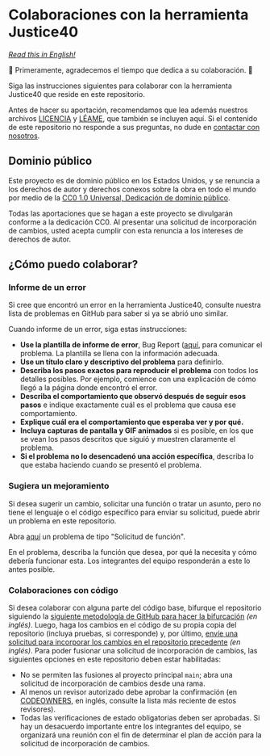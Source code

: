 # Colaboraciones con la herramienta Justice40

*[Read this in English!](CONTRIBUTING.md)*

🎉 Primeramente, agradecemos el tiempo que dedica a su colaboración. 🎉

Siga las instrucciones siguientes para colaborar con la herramienta Justice40 que reside en este repositorio.

Antes de hacer su aportación, recomendamos que lea además nuestros archivos [LICENCIA](LICENSE-es.md) y [LÉAME](README-es.md), que también se incluyen aquí. Si el contenido de este repositorio no responde a sus preguntas, no dude en [contactar con nosotros](mailto:justice40open@usds.gov).

## Dominio público
Este proyecto es de dominio público en los Estados Unidos, y se renuncia a los derechos de autor y derechos conexos sobre la obra en todo el mundo por medio de la [CC0 1.0 Universal, Dedicación de dominio público](https://creativecommons.org/publicdomain/zero/1.0/).

Todas las aportaciones que se hagan a este proyecto se divulgarán conforme a la dedicación CC0. Al presentar una solicitud de incorporación de cambios, usted acepta cumplir con esta renuncia a los intereses de derechos de autor.

## ¿Cómo puedo colaborar?

### Informe de un error
Si cree que encontró un error en la herramienta Justice40, consulte nuestra lista de problemas en GitHub para saber si ya se abrió uno similar.

Cuando informe de un error, siga estas instrucciones:
* **Use la plantilla de informe de error**, Bug Report ([aquí](https://github.com/usds/justice40-tool/issues/new/choose), para comunicar el problema. La plantilla se llena con la información adecuada.
* **Use un título claro y descriptivo del problema** para definirlo.
* **Describa los pasos exactos para reproducir el problema** con todos los detalles posibles. Por ejemplo, comience con una explicación de cómo llegó a la página donde encontró el error.
* **Describa el comportamiento que observó después de seguir esos pasos** e indique exactamente cuál es el problema que causa ese comportamiento.
* **Explique cuál era el comportamiento que esperaba ver y por qué.**
* **Incluya capturas de pantalla y GIF animados** si es posible, en los que se vean los pasos descritos que siguió y muestren claramente el problema.
* **Si el problema no lo desencadenó una acción específica**, describa lo que estaba haciendo cuando se presentó el problema.

### Sugiera un mejoramiento
Si desea sugerir un cambio, solicitar una función o tratar un asunto, pero no tiene el lenguaje o el código específico para enviar su solicitud, puede abrir un problema en este repositorio.

Abra [aquí](https://github.com/usds/justice40-tool/issues/new/choose) un problema de tipo "Solicitud de función".

En el problema, describa la función que desea, por qué la necesita y cómo debería funcionar esta. Los integrantes del equipo responderán a este lo antes posible.

### Colaboraciones con código
<!-- markdown-link-check-disable -->
Si desea colaborar con alguna parte del código base, bifurque el repositorio siguiendo la [siguiente metodología de GitHub para hacer la bifurcación](https://docs.github.com/es/get-started/quickstart/fork-a-repo) *(en inglés)*. Luego, haga los cambios en el código de su propia copia del repositorio (incluya pruebas, si corresponde) y, por último, [envíe una solicitud para incorporar los cambios en el repositorio precedente](https://docs.github.com/es/github/collaborating-with-pull-requests/proposing-changes-to-your-work-with-pull-requests/creating-a-pull-request-from-a-fork) *(en inglés)*. Para poder fusionar una solicitud de incorporación de cambios, las siguientes opciones en este repositorio deben estar habilitadas:
<!-- markdown-link-check-disable -->

* No se permiten las fusiones al proyecto principal `main`; abra una solicitud de incorporación de cambios desde una rama.
* Al menos un revisor autorizado debe aprobar la confirmación (en [CODEOWNERS](https://github.com/usds/justice40-tool/tree/main/.github/CODEOWNERS), en inglés, consulte la lista más reciente de estos revisores).
* Todas las verificaciones de estado obligatorias deben ser aprobadas.
Si hay un desacuerdo importante entre los integrantes del equipo, se organizará una reunión con el fin de determinar el plan de acción para la solicitud de incorporación de cambios.

